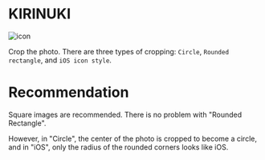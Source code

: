 # KIRINUKI
![icon](https://user-images.githubusercontent.com/77106106/111065762-bfd68a00-84fe-11eb-8038-8e9c68e949b6.png)

Crop the photo.
There are three types of cropping: ```Circle```, ```Rounded rectangle```, and ```iOS icon style```.

# Recommendation
Square images are recommended.
There is no problem with "Rounded Rectangle".

However, in "Circle", the center of the photo is cropped to become a circle, and in "iOS", only the radius of the rounded corners looks like iOS.
